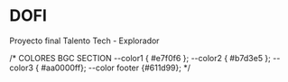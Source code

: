 # DOFI
Proyecto final Talento Tech - Explorador

/* COLORES BGC SECTION
--color1 { #e7f0f6 };
--color2 { #b7d3e5 };
--color3 { #aa0000ff};
--color footer {#611d99};
 */
